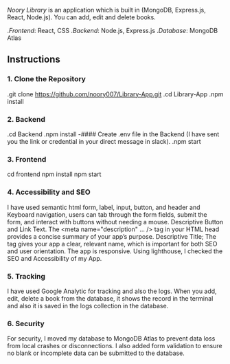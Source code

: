 *Noory Library* is an application which is built in (MongoDB, Express.js, React, Node.js). You can add, edit and delete books.

.*Frontend*: React, CSS
.*Backend*: Node.js, Express.js
.*Database*: MongoDB Atlas

## Instructions

### 1.	Clone the Repository

.git clone https://github.com/noory007/Library-App.git
.cd Library-App
.npm install

### 2.	Backend

.cd Backend 
.npm install
-#### Create .env file in the Backend (I have sent you the link or credential in your direct message in slack).
.npm start 

### 3.	Frontend

cd frontend
npm install
npm start

### 4.	Accessibility and SEO

I have used semantic html form, label, input, button, and header and Keyboard navigation, users can tab through the form fields, submit the form, and interact with buttons without needing a mouse. Descriptive Button and Link Text. 
The <meta name="description" ... /> tag in your HTML head provides a concise summary of your app’s purpose. Descriptive Title; The <title>Noory Library</title> tag gives your app a clear, relevant name, which is important for both SEO and user orientation. The app is responsive. Using lighthouse, I checked the SEO and Accessibility of my App.

### 5.	Tracking

I have used Google Analytic for tracking and also the logs. When you add, edit, delete a book from the database, it shows the record in the terminal and also it is saved in the logs collection in the database. 

### 6.	Security

For security, I moved my database to MongoDB Atlas to prevent data loss from local crashes or disconnections. I also added form validation to ensure no blank or incomplete data can be submitted to the database.


